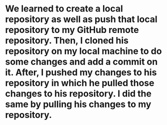 # We learned to create a local repository as well as push that local repository to my GitHub remote repository. Then, I cloned his repository on my local machine to do some changes and add a commit on it. After, I pushed my changes to his repository in which he pulled those changes to his repository. I did the same by pulling his changes to my repository.
